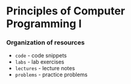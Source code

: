 # Principles of Computer Programming I

<!-- TODO: What is this repository -->

### Organization of resources

- `code` - code snippets
- `labs` - lab exercises
- `lectures` - lecture notes
- `problems` - practice problems
